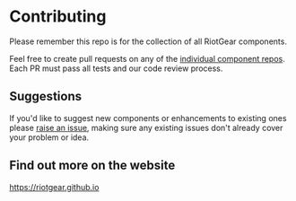 # Contributing

Please remember this repo is for the collection of all RiotGear components.

Feel free to create pull requests on any of the <a href="https://github.com/RiotGear">individual component repos</a>.
Each PR must pass all tests and our code review process.

## Suggestions

If you'd like to suggest new components or enhancements to existing ones please
<a href="https://github.com/RiotGear/rg/issues">raise an issue</a>, making sure any existing issues don't already cover
your problem or idea.

## Find out more on the website

https://riotgear.github.io

